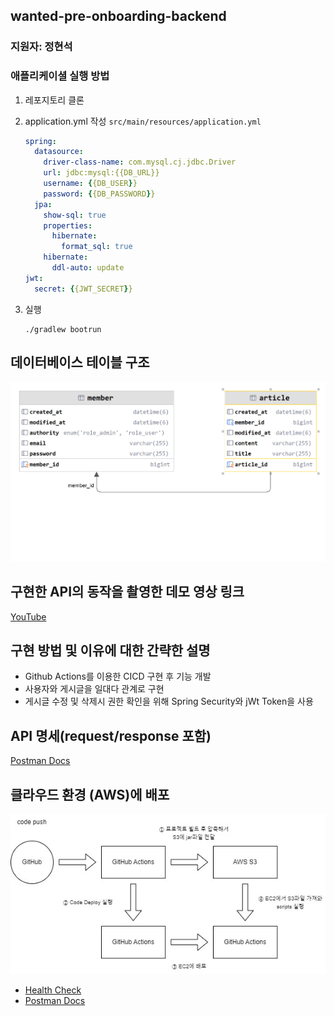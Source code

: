 ## wanted-pre-onboarding-backend

### 지원자: 정현석

### 애플리케이셜 실행 방법

1. 레포지토리 클론
2. application.yml 작성 `src/main/resources/application.yml`

    ```yaml
    spring:
      datasource:
        driver-class-name: com.mysql.cj.jdbc.Driver
        url: jdbc:mysql:{{DB_URL}}
        username: {{DB_USER}}
        password: {{DB_PASSWORD}}
      jpa:
        show-sql: true
        properties:
          hibernate:
            format_sql: true
        hibernate:
          ddl-auto: update
    jwt:
      secret: {{JWT_SECRET}}
    ```
3. 실행

    ```shell
    ./gradlew bootrun
    ```

## 데이터베이스 테이블 구조

![erd](my_rds_name.png)

## 구현한 API의 동작을 촬영한 데모 영상 링크

[YouTube](https://youtu.be/MD3x4-HmDXc)

## 구현 방법 및 이유에 대한 간략한 설명

- Github Actions를 이용한 CICD 구현 후 기능 개발
- 사용자와 게시글을 일대다 관계로 구현
- 게시글 수정 및 삭제시 권한 확인을 위해 Spring Security와 jWt Token을 사용

## API 명세(request/response 포함)

[Postman Docs](https://documenter.getpostman.com/view/27919070/2s9XxyRDFz)

## 클라우드 환경 (AWS)에 배포

![drawio](drawio.jpg)

- [Health Check](http://43.201.13.161:8080/health)
- [Postman Docs](https://documenter.getpostman.com/view/27919070/2s9XxyRDFz)

